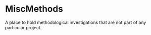 # MiscMethods
A place to hold methodological investigations that are not part of  any particular project.
